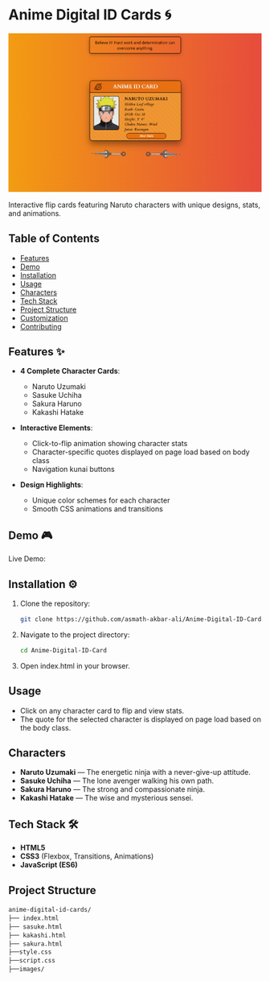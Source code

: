 # Anime Digital ID Cards 🌀

![Project Banner](images/Screenshot.png)  

Interactive flip cards featuring Naruto characters with unique designs, stats, and animations.

## Table of Contents
- [Features](#features)
- [Demo](#demo)
- [Installation](#installation)
- [Usage](#usage)
- [Characters](#characters)
- [Tech Stack](#tech-stack)
- [Project Structure](#project-structure)
- [Customization](#customization)
- [Contributing](#contributing)

## Features ✨

- **4 Complete Character Cards**:
  - Naruto Uzumaki
  - Sasuke Uchiha
  - Sakura Haruno
  - Kakashi Hatake

- **Interactive Elements**:
  - Click-to-flip animation showing character stats
  - Character-specific quotes displayed on page load based on body class
  - Navigation kunai buttons

- **Design Highlights**:
  - Unique color schemes for each character
  - Smooth CSS animations and transitions

## Demo 🎮

Live Demo: 



## Installation ⚙️

1. Clone the repository:
   ```bash
   git clone https://github.com/asmath-akbar-ali/Anime-Digital-ID-Card.git

2. Navigate to the project directory:
   ```bash
   cd Anime-Digital-ID-Card

3. Open index.html in your browser.

## Usage

- Click on any character card to flip and view stats.
- The quote for the selected character is displayed on page load based on the body class.

## Characters

- **Naruto Uzumaki** — The energetic ninja with a never-give-up attitude.
- **Sasuke Uchiha** — The lone avenger walking his own path.
- **Sakura Haruno** — The strong and compassionate ninja.
- **Kakashi Hatake** — The wise and mysterious sensei.

## Tech Stack 🛠️

- **HTML5**
- **CSS3** (Flexbox, Transitions, Animations)
- **JavaScript (ES6)**

## Project Structure
```bash
anime-digital-id-cards/
├── index.html
├── sasuke.html
├── kakashi.html
├── sakura.html
├──style.css
├──script.css
├──images/


